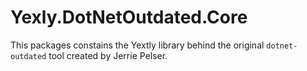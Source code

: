 # Yexly.DotNetOutdated.Core

This packages constains the Yextly library behind the original `dotnet-outdated` tool created by Jerrie Pelser.
